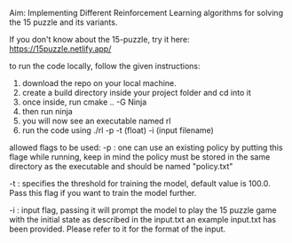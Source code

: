 Aim: Implementing Different Reinforcement Learning algorithms for solving the 15 puzzle and its variants.

If you don't know about the 15-puzzle, try it here: https://15puzzle.netlify.app/

to run the code locally, follow the given instructions: 

1) download the repo on your local machine. 
2) create a build directory inside your project folder and cd into it
3) once inside, run cmake .. -G Ninja
4) then run ninja
5) you will now see an executable named rl
6) run the code using ./rl -p -t (float) -i (input filename)

allowed flags to be used:
-p : one can use an existing policy by putting this flage while running, 
     keep in mind the policy must be stored in the same directory as the executable and should be named "policy.txt"
     
-t : specifies the threshold for training the model, default value is 100.0. Pass this flag if you want to train the model further.

-i : input flag, passing it will prompt the model to play the 15 puzzle game with the initial state as described in the input.txt
     an example input.txt has been provided. Please refer to it for the format of the input.

